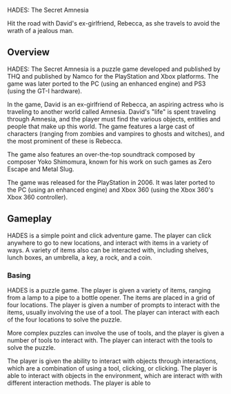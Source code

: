HADES: The Secret Amnesia

Hit the road with David's ex-girlfriend, Rebecca, as she travels to avoid the wrath of a jealous man.

## Overview

HADES: The Secret Amnesia is a puzzle game developed and published by THQ and published by Namco for the PlayStation and Xbox platforms. The game was later ported to the PC (using an enhanced engine) and PS3 (using the GT-I hardware).

In the game, David is an ex-girlfriend of Rebecca, an aspiring actress who is traveling to another world called Amnesia. David's "life" is spent traveling through Amnesia, and the player must find the various objects, entities and people that make up this world. The game features a large cast of characters (ranging from zombies and vampires to ghosts and witches), and the most prominent of these is Rebecca.

The game also features an over-the-top soundtrack composed by composer Yoko Shimomura, known for his work on such games as Zero Escape and Metal Slug.

The game was released for the PlayStation in 2006. It was later ported to the PC (using an enhanced engine) and Xbox 360 (using the Xbox 360's Xbox 360 controller).

## Gameplay

HADES is a simple point and click adventure game. The player can click anywhere to go to new locations, and interact with items in a variety of ways. A variety of items also can be interacted with, including shelves, lunch boxes, an umbrella, a key, a rock, and a coin.

### Basing

HADES is a puzzle game. The player is given a variety of items, ranging from a lamp to a pipe to a bottle opener. The items are placed in a grid of four locations. The player is given a number of prompts to interact with the items, usually involving the use of a tool. The player can interact with each of the four locations to solve the puzzle.

More complex puzzles can involve the use of tools, and the player is given a number of tools to interact with. The player can interact with the tools to solve the puzzle.

The player is given the ability to interact with objects through interactions, which are a combination of using a tool, clicking, or clicking. The player is able to interact with objects in the environment, which are interact with with different interaction methods. The player is able to